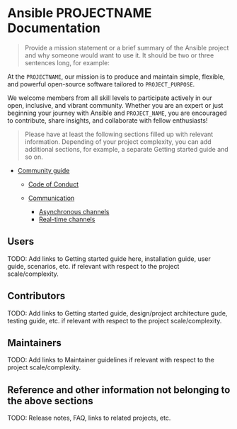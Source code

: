 # Ansible PROJECTNAME Documentation

> Provide a mission statement or a brief summary of the Ansible project and why someone would want to use it. It should be two or three sentences long, for example:

At the `PROJECTNAME`, our mission is to produce and maintain simple, flexible,
and powerful open-source software tailored to `PROJECT_PURPOSE`.

We welcome members from all skill levels to participate actively in our open, inclusive, and vibrant community.
Whether you are an expert or just beginning your journey with Ansible and `PROJECT_NAME`,
you are encouraged to contribute, share insights, and collaborate with fellow enthusiasts!

> Please have at least the following sections filled up with relevant information. Depending of your project complexity, you can add additional sections, for example, a separate Getting started guide and so on.

- [Community guide](community_guide.md)

  - [Code of Conduct](community_guide.md#code-of-conduct)
  - [Communication](community_guide.md#communication)

    - [Asynchronous channels](community_guide.md#asynchronous-channels)
    - [Real-time channels](community_guide.md#real-time-channels)

## Users

TODO: Add links to Getting started guide here, installation guide, user guide, scenarios, etc. if relevant with respect to the project scale/complexity.

## Contributors

TODO: Add links to Getting started guide, design/project architecture gude, testing guide, etc. if relevant with respect to the project scale/complexity.

## Maintainers

TODO: Add links to Maintainer guidelines if relevant with respect to the project scale/complexity.

## Reference and other information not belonging to the above sections

TODO: Release notes, FAQ, links to related projects, etc.
